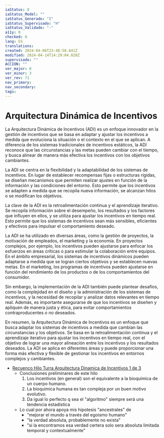 ```yaml
---
iaStatus: 8
iaStatus_Model: ""
iaStatus_Generado: "I"
iaStatus_Supervisado: "H"
iaStatus_Validado: "-"
a11y: 0
checked: 0
lang: ES
translations: 
created: 2024-04-06T23:48:58.641Z
modified: 2024-04-14T14:29:04.028Z
supervisado: ""
ACCION: ""
ver_major: 0
ver_minor: 3
ver_rev: 71
nav_primary: 
nav_secondary: 
tags:
---
```

# Arquitectura Dinámica de Incentivos

La Arquitectura Dinámica de Incentivos (ADI) es un enfoque innovador en la gestión de incentivos que se basa en adaptar y ajustar los incentivos a medida que evoluciona la situación o el contexto en el que se aplican. A diferencia de los sistemas tradicionales de incentivos estáticos, la ADI reconoce que las circunstancias y las metas pueden cambiar con el tiempo, y busca alinear de manera más efectiva los incentivos con los objetivos cambiantes.

La ADI se centra en la flexibilidad y la adaptabilidad de los sistemas de incentivos. En lugar de establecer recompensas fijas o estructuras rígidas, se diseñan mecanismos que permiten realizar ajustes en función de la información y las condiciones del entorno. Esto permite que los incentivos se adapten a medida que se recopila nueva información, se alcanzan hitos o se modifican los objetivos.

La clave de la ADI es la retroalimentación continua y el aprendizaje iterativo. Se recopila información sobre el desempeño, los resultados y los factores que influyen en ellos, y se utiliza para ajustar los incentivos en tiempo real. Esto permite que los sistemas de incentivos sean más sensibles, eficientes y efectivos para impulsar el comportamiento deseado.

La ADI se ha utilizado en diversas áreas, como la gestión de proyectos, la motivación de empleados, el marketing y la economía. En proyectos complejos, por ejemplo, los incentivos pueden ajustarse para enfocar los esfuerzos en áreas críticas o para estimular la colaboración entre equipos. En el ámbito empresarial, los sistemas de incentivos dinámicos pueden adaptarse a medida que se logran ciertos objetivos y se establecen nuevas metas. En el marketing, los programas de incentivos pueden ajustarse en función del rendimiento de los productos o de los comportamientos del consumidor.

Sin embargo, la implementación de la ADI también puede plantear desafíos, como la complejidad en el diseño y la administración de los sistemas de incentivos, y la necesidad de recopilar y analizar datos relevantes en tiempo real. Además, es importante asegurarse de que los incentivos se diseñen y apliquen de manera justa y ética, para evitar comportamientos contraproducentes o no deseados.

En resumen, la Arquitectura Dinámica de Incentivos es un enfoque que busca adaptar los sistemas de incentivos a medida que cambian las circunstancias y los objetivos. Se basa en la retroalimentación continua y el aprendizaje iterativo para ajustar los incentivos en tiempo real, con el objetivo de lograr una mayor alineación entre los incentivos y los resultados deseados. La ADI se aplica en diferentes áreas y puede proporcionar una forma más efectiva y flexible de gestionar los incentivos en entornos complejos y cambiantes.

* [Recuenco Hilo Turra Arquitectura Dinamica de Incentivos 1 de 3](https://twitter.com/k4rliky/status/1649673855420465154)
	- Conclusiones preliminares de este hilo 
		1. Los incentivos (en general) son el equivalente a la bioquímica de un cuerpo humano.
		2. La bioquimica humana es tan compleja por un buen motivo evolutivo. 
		3. Da igual lo perfecto q sea el "algoritmo" siempre será una tendencia estadística
	 - Lo cual por ahora apoya mis hipotesis "ancestrales" de 
		 - "mejorar el mundo a través del egoismo humano"
		 - "la verdad absoluta, probablemente no exista" 
		 - "si la encontramos esa verdad certera solo sera absoluta limitada temporal y contextualmente"
